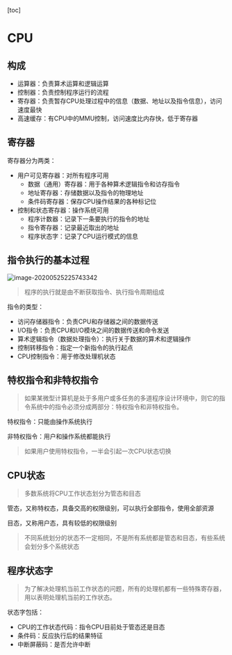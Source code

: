 [toc]



# CPU

## 构成

-   运算器：负责算术运算和逻辑运算
-   控制器：负责控制程序运行的流程
-   寄存器：负责暂存CPU处理过程中的信息（数据、地址以及指令信息），访问速度最快
-   高速缓存：有CPU中的MMU控制，访问速度比内存快，低于寄存器



## 寄存器



寄存器分为两类：

-   用户可见寄存器：对所有程序可用
    -   数据（通用）寄存器：用于各种算术逻辑指令和访存指令
    -   地址寄存器：存储数据以及指令的物理地址
    -   条件码寄存器：保存CPU操作结果的各种标记位
-   控制和状态寄存器：操作系统可用
    -   程序计数器：记录下一条要执行的指令的地址
    -   指令寄存器：记录最近取出的地址
    -   程序状态字：记录了CPU运行模式的信息



## 指令执行的基本过程



![image-20200525225743342](https://images-1255831004.cos.ap-guangzhou.myqcloud.com/online/image-20200525225743342.png)

>   程序的执行就是由不断获取指令、执行指令周期组成



指令的类型：

-   访问存储器指令：负责CPU和存储器之间的数据传送
-   I/O指令：负责CPU和I/O模块之间的数据传送和命令发送
-   算术逻辑指令（数据处理指令）：执行关于数据的算术和逻辑操作
-   控制转移指令：指定一个新指令的执行起点
-   CPU控制指令：用于修改处理机状态



## 特权指令和非特权指令

>   如果某微型计算机是处于多用户或多任务的多道程序设计环境中，则它的指令系统中的指令必须分成两部分：特权指令和非特权指令。



特权指令：只能由操作系统执行

非特权指令：用户和操作系统都能执行

>   如果用户使用特权指令，一半会引起一次CPU状态切换



## CPU状态

>   多数系统将CPU工作状态划分为管态和目态



管态，又称特权态，具备交高的权限级别，可以执行全部指令，使用全部资源

目态，又称用户态，具有较低的权限级别

>   不同系统划分的状态不一定相同，不是所有系统都是管态和目态，有些系统会划分多个系统状态



## 程序状态字

>   为了解决处理机当前工作状态的问题，所有的处理机都有一些特殊寄存器，用以表明处理机当前的工作状态。



状态字包括：

-   CPU的工作状态代码：指令CPU目前处于管态还是目态
-   条件码：反应执行后的结果特征
-   中断屏蔽码：是否允许中断